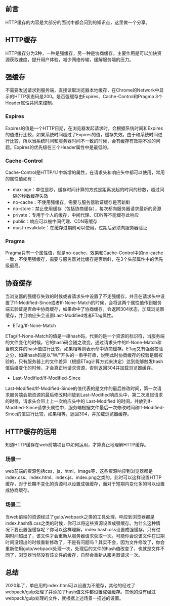 ## 前言

HTTP缓存的内容是大部分的面试中都会问到的知识点，这里做一个分享。

## HTTP缓存

HTTP缓存分为2种，一种是强缓存，另一种是协商缓存。主要作用是可以加快资源获取速度，提升用户体验，减少网络传输，缓解服务端的压力。

## 强缓存

不需要发送请求到服务端，直接读取浏览器本地缓存，在Chrome的Network中显示的HTTP状态码是200。是否强缓存由Expires、Cache-Control和Pragma 3个Header属性共同来控制。

### Expires

Expires的值是一个HTTP日期，在浏览器发起请求时，会根据系统时间和Expires的值进行比较，如果系统时间超过了Expires的值，缓存失效。由于和系统时间进行比较，所以当系统时间和服务器时间不一致的时候，会有缓存有效期不准的问题。Expires的优先级在三个Header属性中是最低的。

### Cache-Control

Cache-Control是HTTP/1.1中新增的属性，在请求头和响应头中都可以使用，常用的属性值如有：

+ max-age：单位是秒，缓存时间计算的方式是距离发起的时间的秒数，超过间隔的秒数缓存失效
+ no-cache：不使用强缓存，需要与服务器验证缓存是否新鲜
+ no-store：禁止使用缓存（包括协商缓存），每次都向服务器请求最新的资源
+ private：专用于个人的缓存，中间代理、CDN等不能缓存此响应
+ public：响应可以被中间代理、CDN等缓存
+ must-revalidate：在缓存过期前可以使用，过期后必须向服务器验证

### Pragma

Pragma只有一个属性值，就是no-cache，效果和Cache-Control中的no-cache一致，不使用强缓存，需要与服务器对比缓存是否新鲜，在3个头部属性中的优先级最高。

## 协商缓存

当浏览器的强缓存失效的时候或者请求头中设置了不走强缓存，并且在请求头中设置了If-Modified-Since或者If-None-Match的时候，会将这两个属性值传到服务端去验证是否命中协商缓存，如果命中了协商缓存，会返回304状态，加载浏览器缓存，并且响应头会设置Last-Modified或者ETag属性。

+ ETag/If-None-Match

ETag/If-None-Match的值是一串hash码，代表的是一个资源的标识符，当服务端的文件变化的时候，它的hash码会随之改变，通过请求头中的If-None-Match和当前文件的hash值进行比较，如果相等则表示命中协商缓存。ETag又有强弱校验之分，如果hash码是以"W/"开头的一串字符串，说明此时协商缓存的校验是弱校验的，只有服务器上的文件差异（根据ETag计算方式来决定）达到能够触发hash值后缀变化的时候，才会真正地请求资源，否则返回304并加载浏览器缓存。

+ Last-Modified/If-Modified-Since

Last-Modified/If-Modified-Since的值代表的是文件的最后修改时间，第一次请求服务端会把资源的最后修改时间放到Last-Modified响应头中，第二次发起请求的时候，请求头会带上上一次响应头中的 Last-Modified 的时间，并放到If-Modified-Since请求头属性中，服务端根据文件最后一次修改时间和If-Modified-Since的值进行比较，如果相等，返回304，并加载浏览器缓存。


## HTTP缓存的运用

知道HTTP缓存在web前端项目中如何运用，才算真正地理解HTTP缓存。

### 场景一

web前端的资源包括css，js，html，image等，这些资源响应到浏览器都是index.css、index.html、index.js、index.png之类的。此时可以这样设置HTTP缓存，对于长期不变化的资源可以设置成强缓存，而对于短期内变化多的可以设置成协商缓存。

### 场景二

当web前端的资源经过了gulp/webpack之类的工具处理，响应到浏览器都是index.hash值.css之类的时候，你可以将这些资源设置成强缓存。为什么这种情况下要设置强缓存呢？你可以这样理解，index.hash.css设置成强缓存，只有过期时间超出了，该文件才会重新从服务器请求获取一次。可能你会说该文件在过期时间没超出的时候重新修改了，不是有问题吗？其实不会，因为文件修改了，你会重新使用gulp/webpack处理一次，处理后的文件的hash值改变了，也就是文件不同了，浏览器当然没有该文件的缓存，自然会重新从服务器请求一次。

## 总结

2020年了，单应用的index.html可以设置为不缓存，其他的经过了webpack/gulp处理了并添加了hash值文件都设置成强缓存。其他的没有经过webpack/gulp处理的文件，就根据上述场景一描述的设置。
